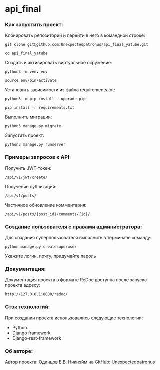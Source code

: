 # api_final

### Как запустить проект:

Клонировать репозиторий и перейти в него в командной строке:

```
git clone git@github.com:Unexpectedpatronus/api_final_yatube.git
```

```
cd api_final_yatube
```

Cоздать и активировать виртуальное окружение:

```
python3 -m venv env
```

```
source env/bin/activate
```

Установить зависимости из файла requirements.txt:

```
python3 -m pip install --upgrade pip
```

```
pip install -r requirements.txt
```

Выполнить миграции:

```
python3 manage.py migrate
```

Запустить проект:

```
python3 manage.py runserver
```

### Примеры запросов к API:

Получить JWT-токен:

```
/api/v1/jwt/create/
```

Получение публикаций:

```
/api/v1/posts/
```

Частичное обновление комментария:

```
/api/v1/posts/{post_id}/comments/{id}/
```

### Создание пользователя с правами администратора:

Для создания суперпользователя выполните в терминале команду:

```
python manage.py createsuperuser
```
Укажите логин, почту, придумайте пароль

### Документация:

Документация проекта в формате ReDoc доступна после запуска проекта адресу:

```
http://127.0.0.1:8000/redoc/
```

### Стэк технологий:

При создании проекта использовались следующие технологии:
- Python
- Django framework
- Django-rest-framework

### Об авторе:

Автор проекта: Одинцов Е.В.
Никнэйм на GitHub: [Unexpectedpatronus](https://github.com/Unexpectedpatronus)
